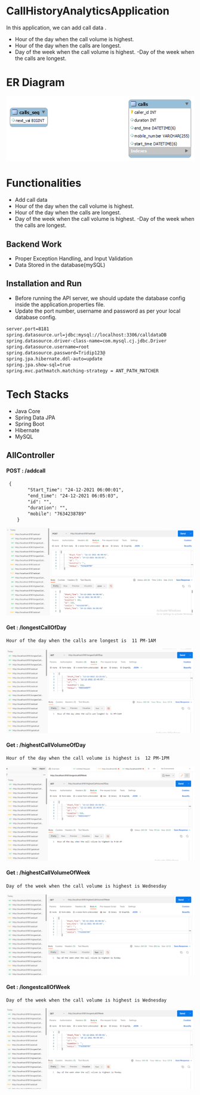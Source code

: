# CallHistoryAnalyticsApplication

In this application, we can add call data .
- Hour of the day when the call volume is highest.
- Hour of the day when the calls are longest.
- Day of the week when the call volume is highest.
-Day of the week when the calls are longest. 

# ER Diagram
[![ERDiagram](https://github.com/TridipRong/CallHistory/blob/main/CallrData/image/er.png?raw=true)](https://github.com/TridipRong/CallHistory/blob/main/CallrData/image/er.png?raw=true)

# Functionalities
-   Add call data
- Hour of the day when the call volume is highest.
- Hour of the day when the calls are longest.
- Day of the week when the call volume is highest.
-Day of the week when the calls are longest. 

## Backend Work
-  Proper Exception Handling, and Input Validation
-  Data Stored in the database(mySQL)

## Installation and Run
-   Before running the API server, we should update the database config inside the application.properties file.
-   Update the port number, username and password as per your local database config.
```
server.port=8181
spring.datasource.url=jdbc:mysql://localhost:3306/calldataDB
spring.datasource.driver-class-name=com.mysql.cj.jdbc.Driver
spring.datasource.username=root
spring.datasource.password=Tridip123@
spring.jpa.hibernate.ddl-auto=update
spring.jpa.show-sql=true
spring.mvc.pathmatch.matching-strategy = ANT_PATH_MATCHER
```

# Tech Stacks

-   Java Core
-   Spring Data JPA
-   Spring Boot
-   Hibernate
-   MySQL



## AllController

#### POST : /addcall
```
 {
        "Start_Time": "24-12-2021 06:00:01",
        "end_time": "24-12-2021 06:05:03",
        "id": "",
        "duration": "",
        "mobile": "7634238789"
    }
```
[![ERDiagram](https://github.com/TridipRong/CallHistory/blob/main/CallrData/image/Screenshot%20(365).png?raw=true)](https://github.com/TridipRong/CallHistory/blob/main/CallrData/image/Screenshot%20(365).png?raw=true)


#### Get : /longestCallOfDay
```
Hour of the day when the calls are longest is  11 PM-1AM
```
[![ERDiagram](https://github.com/TridipRong/CallHistory/blob/main/CallrData/image/Screenshot%20(362).png?raw=true)](https://github.com/TridipRong/CallHistory/blob/main/CallrData/image/Screenshot%20(362).png?raw=true)

#### Get : /highestCallVolumeOfDay
```
Hour of the day when the call volume is highest is  12 PM-1PM
```
[![ERDiagram](https://github.com/TridipRong/CallHistory/blob/main/CallrData/image/Screenshot%20(361).png?raw=true)](https://github.com/TridipRong/CallHistory/blob/main/CallrData/image/Screenshot%20(361).png?raw=true)


#### Get : /highestCallVolumeOfWeek
```
Day of the week when the call volume is highest is Wednesday
```
[![ERDiagram](https://github.com/TridipRong/CallHistory/blob/main/CallrData/image/Screenshot%20(363).png?raw=true)](https://github.com/TridipRong/CallHistory/blob/main/CallrData/image/Screenshot%20(363).png?raw=true)

#### Get : /longestcallOfWeek
```
Day of the week when the call volume is highest is Wednesday
```
[![ERDiagram](https://github.com/TridipRong/CallHistory/blob/main/CallrData/image/Screenshot%20(364).png?raw=true)](https://github.com/TridipRong/CallHistory/blob/main/CallrData/image/Screenshot%20(364).png?raw=true)

